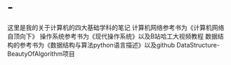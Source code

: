 # -
这里是我的关于计算机的四大基础学科的笔记 计算机网络参考书为《计算机网络自顶向下》 操作系统参考书为《现代操作系统》以及B站哈工大视频教程 数据结构的参考书为《数据结构与算法python语言描述》以及github DataStructure-BeautyOfAlgorithm项目

